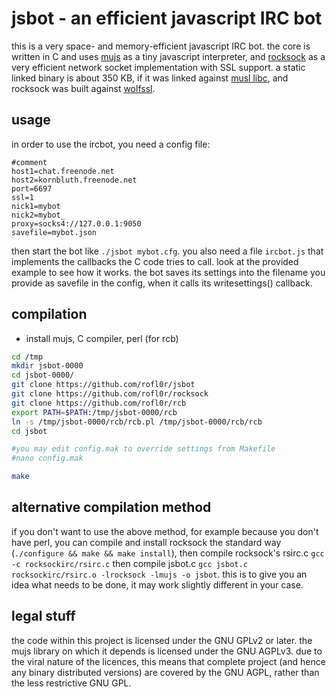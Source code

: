 jsbot - an efficient javascript IRC bot
=======================================

this is a very space- and memory-efficient javascript IRC bot.
the core is written in C and uses [mujs][0] as a tiny javascript interpreter,
and [rocksock][1] as a very efficient network socket implementation with
SSL support.
a static linked binary is about 350 KB, if it was linked against
[musl libc][2], and rocksock was built against [wolfssl][3].

usage
-----

in order to use the ircbot, you need a config file:

```
#comment
host1=chat.freenode.net
host2=kornbluth.freenode.net
port=6697
ssl=1
nick1=mybot
nick2=mybot_
proxy=socks4://127.0.0.1:9050
savefile=mybot.json
```

then start the bot like `./jsbot mybot.cfg`.
you also need a file `ircbot.js` that implements the callbacks the C code
tries to call. look at the provided example to see how it works.
the bot saves its settings into the filename you provide as savefile in
the config, when it calls its writesettings() callback.

compilation
-----------

- install mujs, C compiler, perl (for rcb)

```sh
cd /tmp
mkdir jsbot-0000
cd jsbot-0000/
git clone https://github.com/rofl0r/jsbot
git clone https://github.com/rofl0r/rocksock
git clone https://github.com/rofl0r/rcb
export PATH=$PATH:/tmp/jsbot-0000/rcb
ln -s /tmp/jsbot-0000/rcb/rcb.pl /tmp/jsbot-0000/rcb/rcb
cd jsbot

#you may edit config.mak to override settings from Makefile
#nano config.mak

make
```

alternative compilation method
------------------------------

if you don't want to use the above method, for example because you don't have
perl, you can compile and install rocksock the standard way
(`./configure && make && make install`), then compile rocksock's rsirc.c
`gcc -c rocksockirc/rsirc.c`
then compile jsbot.c
`gcc jsbot.c rocksockirc/rsirc.o -lrocksock -lmujs -o jsbot`.
this is to give you an idea what needs to be done, it may work slightly
different in your case.

legal stuff
-----------

the code within this project is licensed under the GNU GPLv2 or later.
the mujs library on which it depends is licensed under the GNU AGPLv3.
due to the viral nature of the licences, this means that complete project
(and hence any binary distributed versions) are covered by the GNU AGPL,
rather than the less restrictive GNU GPL.


[0]:http://mujs.com/
[1]:https://github.com/rofl0r/rocksock
[2]:http://www.musl-libc.org/
[3]:https://wolfssl.com/
